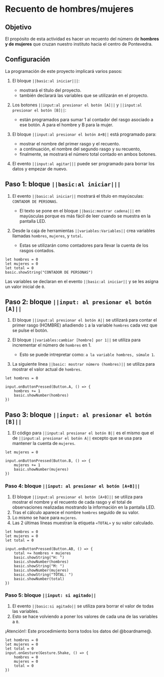 # Recuento de hombres/mujeres

## Objetivo

El propósito de esta actividad es hacer un recuento del número de **hombres y de mujeres** que cruzan nuestro instituto hacia el centro de Pontevedra.

## Configuración

La programación de este proyecto implicará varios pasos:

1. El bloque ``||basic:al iniciar|||``:

    * mostrará el título del proyecto.
    * también declarará las variables que se utilizarán en el proyecto.
    
2. Los botones ``||input:al presionar el botón [A]||`` y ``||input:al presionar el botón [B]||``:
    
    * están programados para sumar 1 al contador del rasgo asociado a ese botón. A para el hombre y B para la mujer.

3. El bloque  ``||input:al presionar el botón A+B||`` está programado para:

    * mostrar el nombre del primer rasgo y el recuento.
    * a continuación, el nombre del segundo rasgo y su recuento,
    * finalmente, se mostrará el número total contado en ambos botones. 

4. El evento ``||input:al agitar|||`` puede ser programado para borrar los datos y empezar de nuevo.


## Paso 1: bloque ``||basic:al iniciar|||``

1. El evento ``||basic:al iniciar||`` mostrará el título en mayúsculas: ``CONTADOR DE PERSONAS``.

    * El texto se pone en el bloque ``||basic:mostrar cadena|||`` en mayúsculas porque es más fácil de leer cuando se muestra en la pantalla LED.

2. Desde la caja de herramientas ``||variables:Variables||`` crea variables llamadas ``hombres``, ``mujeres``, y ``total``. 

    * Estas se utilizarán como contadores para llevar la cuenta de los rasgos contados.
 
```blocks
let hombres = 0
let mujeres = 0
let total = 0
basic.showString("CONTADOR DE PERSONAS")
```

Las variables se declaran en el evento ``||basic:al iniciar||`` y se les asigna un valor inicial de `0`.

## Paso 2: bloque  ``||input: al presionar el botón [A]||``

1. El bloque ``||input:al presionar el botón A||`` se utilizará para contar el primer rasgo (HOMBRE) añadiendo `1` a la variable ``hombres`` cada vez que se pulse el botón.

2. El bloque ``||variables:cambiar [hombre] por 1||`` se utiliza para incrementar el número de ``hombres`` en 1.

    * Esto se puede intrepretar como: ``a la variable hombres, súmale 1``.

3. La siguiente línea ``||basic: mostrar número (hombres)||`` se utiliza para mostrar el valor actual de ``hombres``.
 
```blocks
let hombres = 0

input.onButtonPressed(Button.A, () => {
    hombres += 1
    basic.showNumber(hombres)
})
```

## Paso 3: bloque  ``||input: al presionar el botón [B]||``

1. El código para ``||input:al presionar el botón B||`` es el mismo que el de ``||input:al presionar el botón A||`` excepto que se usa para mantener la cuenta de ``mujeres``.
 
```blocks
let mujeres = 0

input.onButtonPressed(Button.B, () => {
    mujeres += 1
    basic.showNumber(mujeres)
})
```

### Paso 4: bloque  ``||input: al presionar el botón [A+B]||``

1. El bloque ``||input:al presionar el botón [A+B]||`` se utiliza para mostrar el nombre y el recuento de cada rasgo y el total de observaciones realizadas mostrando la información en la pantalla LED.
2. Tras el cálculo aparece el nombre ``hombres`` seguido de su valor.
3. Lo mismo se hace para ``mujeres``.
4. Las 2 últimas líneas muestran la etiqueta `«TOTAL»` y su valor calculado. 
 
```blocks
let hombres = 0
let mujeres = 0
let total = 0

input.onButtonPressed(Button.AB, () => {
    total += hombres + mujeres
    basic.showString("H: ")
    basic.showNumber(hombres)
    basic.showString("M: ")
    basic.showNumber(mujeres)
    basic.showString("TOTAL: ")
    basic.showNumber(total)
})
```

### Paso 5: bloque  ``||input: si agitado||``

1. El evento ``||basic:si agitado||`` se utiliza para borrar el valor de todas las variables.
2. Esto se hace volviendo a poner los valores de cada una de las variables a `0`. 

¡Atención!: Este procedimiento borra todos los datos del @boardname@.
 
```blocks
let hombres = 0
let mujeres = 0
let total = 0
input.onGesture(Gesture.Shake, () => {
    hombres = 0
    mujeres = 0
    total = 0
})
```